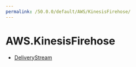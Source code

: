 ```yaml
---
permalink: /50.0.0/default/AWS/KinesisFirehose/
---
```


# AWS.KinesisFirehose



* [DeliveryStream](DeliveryStream.md)